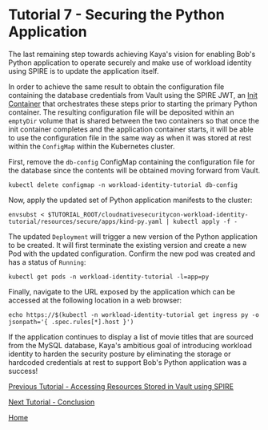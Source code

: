 # Tutorial 7 - Securing the Python Application

The last remaining step towards achieving Kaya's vision for enabling Bob's Python application to operate securely and make use of workload identity using SPIRE is to update the application itself.

In order to achieve the same result to obtain the configuration file containing the database credentials from Vault using the SPIRE JWT, an [Init Container](https://kubernetes.io/docs/concepts/workloads/pods/init-containers) that orchestrates these steps prior to starting the primary Python container. The resulting configuration file will be deposited within an `emptyDir` volume that is shared between the two containers so that once the init container completes and the application container starts, it will be able to use the configuration file in the same way as when it was stored at rest within the `ConfigMap` within the Kubernetes cluster.

First, remove the `db-config` ConfigMap containing the configuration file for the database since the contents will be obtained moving forward from Vault.

```shell
kubectl delete configmap -n workload-identity-tutorial db-config
```

Now, apply the updated set of Python application manifests to the cluster:

```shell
envsubst < $TUTORIAL_ROOT/cloudnativesecuritycon-workload-identity-tutorial/resources/secure/apps/kind-py.yaml | kubectl apply -f -
```

The updated `Deployment` will trigger a new version of the Python application to be created. It will first terminate the existing version and create a new Pod with the updated configuration. Confirm the new pod was created and has a status of `Running`:

```shell
kubectl get pods -n workload-identity-tutorial -l=app=py
```

Finally, navigate to the URL exposed by the application which can be accessed at the following location in a web browser:

```shell
echo https://$(kubectl -n workload-identity-tutorial get ingress py -o jsonpath='{ .spec.rules[*].host }')
```

If the application continues to display a list of movie titles that are sourced from the MySQL database, Kaya's ambitious goal of introducing workload identity to harden the security posture by eliminating the storage or hardcoded credentials at rest to support Bob's Python application was a success!

[Previous Tutorial - Accessing Resources Stored in Vault using SPIRE](tutorial6.md)

[Next Tutorial - Conclusion](tutorial8.md)

[Home](../README.md)
